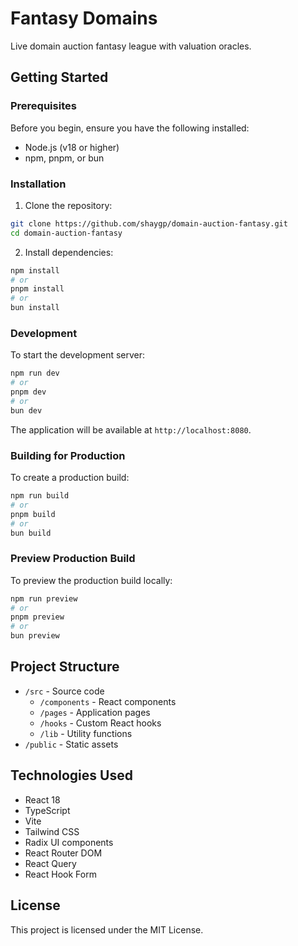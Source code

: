 # Fantasy Domains

Live domain auction fantasy league with valuation oracles.

## Getting Started

### Prerequisites

Before you begin, ensure you have the following installed:
- Node.js (v18 or higher)
- npm, pnpm, or bun

### Installation

1. Clone the repository:
```bash
git clone https://github.com/shaygp/domain-auction-fantasy.git
cd domain-auction-fantasy
```

2. Install dependencies:
```bash
npm install
# or
pnpm install
# or
bun install
```

### Development

To start the development server:

```bash
npm run dev
# or
pnpm dev
# or
bun dev
```

The application will be available at `http://localhost:8080`.

### Building for Production

To create a production build:

```bash
npm run build
# or
pnpm build
# or
bun build
```

### Preview Production Build

To preview the production build locally:

```bash
npm run preview
# or
pnpm preview
# or
bun preview
```

## Project Structure

- `/src` - Source code
  - `/components` - React components
  - `/pages` - Application pages
  - `/hooks` - Custom React hooks
  - `/lib` - Utility functions
- `/public` - Static assets

## Technologies Used

- React 18
- TypeScript
- Vite
- Tailwind CSS
- Radix UI components
- React Router DOM
- React Query
- React Hook Form

## License

This project is licensed under the MIT License.
